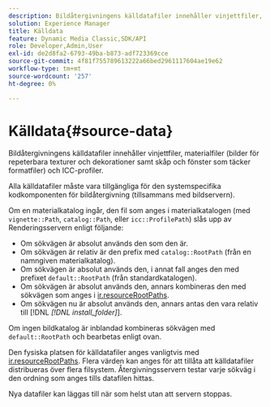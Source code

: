 ```yaml
---
description: Bildåtergivningens källdatafiler innehåller vinjettfiler, materialfiler (bilder för repeterbara texturer och dekorationer samt skåp och fönster som täcker formatfiler) och ICC-profiler.
solution: Experience Manager
title: Källdata
feature: Dynamic Media Classic,SDK/API
role: Developer,Admin,User
exl-id: de2d8fa2-6793-49ba-b873-adf723369cce
source-git-commit: 4f81f755789613222a66bed2961117604ae19e62
workflow-type: tm+mt
source-wordcount: '257'
ht-degree: 0%

---
```


# Källdata{#source-data}

Bildåtergivningens källdatafiler innehåller vinjettfiler, materialfiler (bilder för repeterbara texturer och dekorationer samt skåp och fönster som täcker formatfiler) och ICC-profiler.

Alla källdatafiler måste vara tillgängliga för den systemspecifika kodkomponenten för bildåtergivning (tillsammans med bildservern).

Om en materialkatalog ingår, den fil som anges i materialkatalogen (med `vignette::Path`, `catalog::Path`, eller `icc::ProfilePath`) slås upp av Renderingsservern enligt följande:

* Om sökvägen är absolut används den som den är.
* Om sökvägen är relativ är den prefix med `catalog::RootPath` (från en namngiven materialkatalog).
* Om sökvägen är absolut används den, i annat fall anges den med prefixet `default::RootPath` (från standardkatalogen).
* Om sökvägen är absolut används den, annars kombineras den med sökvägen som anges i [ir.resourceRootPaths](../../../../../../ir-api/server-admin/image-rendering-api-ref/c-ir-server-administration/c-ir-configuration-settings-reference/c-ir-resource-root-folders.md#concept-39a34d2239934079bb396e1bf568a9c2).
* Om sökvägen nu är absolut används den, annars antas den vara relativ till [!DNL  *[!DNL install_folder]*].

Om ingen bildkatalog är inblandad kombineras sökvägen med `default::RootPath` och bearbetas enligt ovan.

Den fysiska platsen för källdatafiler anges vanligtvis med [ir.resourceRootPaths](../../../../../../ir-api/server-admin/image-rendering-api-ref/c-ir-server-administration/c-ir-configuration-settings-reference/c-ir-resource-root-folders.md#concept-39a34d2239934079bb396e1bf568a9c2). Flera värden kan anges för att tillåta att källdatafiler distribueras över flera filsystem. Återgivningsservern testar varje sökväg i den ordning som anges tills datafilen hittas.

Nya datafiler kan läggas till när som helst utan att servern stoppas.
